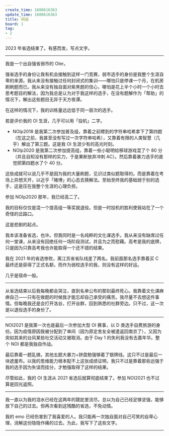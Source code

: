 ```yaml
---
create_time: 1680616363
update_time: 1680616363
title: 闲话
board: 1
tag:
- 2
---
```


$2023$ 年省选结束了。有感而发，写点文字。

---

我是一个出自强省弱市的 OIer。

强省选手的身份让我有机会接触到这样一门竞赛，弱市选手的身份是我整个生涯自卑的来源。我从来没有接触过任何封闭式的集训——哪怕只是停课一个月，在机房刷刷题而已。我从来没有独自面对紫黑题的信心，哪怕是花上半个小时一个小时去思考题目的解法，因为我总是认为对于我这样的选手，在没有题解作为「帮助」的情况下，解出这些题目无异于天方夜谭。

在这样的情况下，我的训练量远远低于同一层次的选手。

若是评价我的 OI 生涯，几乎可以用「投机」二字。

- $\mathrm{NOIp2018}$ 是我第二次参加普及组，靠着之前瞟到的字符串哈希拿下了第四题（在这之前，我甚至没有写过一次字符串哈希），又靠着有限的人类智慧（几乎）解出了第三题。这是我 OI 生涯少有的高光时刻。
- $\mathrm{NOIp2020}$ 是我第二次参加提高组，靠着一些小聪明给移球游戏混了个 $80$ 分（并且自知没有那样的实力，于是果断放弃冲刺 AC）。然后靠着暴力选手的直觉把第四题水了个 $40$ 分。

这些成就可以说几乎不是因为我的大量刷题，见识过类似题取得的。而是靠着在考场上异想天开，以近乎「赌博」的心态去猜解法。至始至终我的基础弱于别的选手，这是压在我整个生涯的心理负担。

参加 $\mathrm{NOIp2020}$ 那年，我已经高二了。

我的目标仅仅是混一个提高组一等奖就退役。但是一时投机的胜利使我站在了一个奇怪的岔路口。

这是悲剧的起点。

我本该准备省选，也许。但我同时是一名纯粹的文化课选手。我从来没有缺席过任何一堂课，从来没有回绝任何一场阶段测试，并且为之而慰藉。高考是我的底牌，只是因为只靠高考我也许能取得一个还不错的结果。

我在 $2021$ 年的省选惨败，离江苏省省队线差了两名。我前面那名选手靠着买 C 最终还是获得了正式名额，而作为弱校选手的我，则没有这样的好运。

几乎是宿命一般。

---

从省选结束以后我每晚都会哭泣，直到名单公布的那刻最终死心。我靠着文化课麻痹自己——只有在做题的时候我才能忘却自己承受的痛苦。我尽量不去想这件事情。但每晚我还是会打开洛谷，打开谷群，回到熟悉的社群旁边。只不过，这一次是以退役选手的身份了。

---

$\mathrm{NOI2021}$ 是我第一次也是最后一次参加大型 OI 赛事，以 D 类选手自费旅游的身份。因为疫情原因我被分配到了单间（因为原定舍友全被遣返回南京了），又因为突如其来的台风某些社交活动又被取消。由于 Day 1 的失利我没有去嘉年华。整个 $\text{NOI}$ 都是我独自作战。

最后靠着一题乱搞，其他五题大暴力+拼盘勉强够着了银牌线。这只不过是最后一块遮羞布。以我的思维能力根本配不上这张成绩证明，我只不过是靠着那些远强于我的选手因为失误而挂分，才勉强取得了这样的结果。

尽管如此，我的 OI 生涯从 $2021$ 省选后就算彻底结束了。参加 $\mathrm{NOI2021}$ 也不过算是回光返照。

---

我一直以为我的泪水已经在这两年的蹉跎里流尽。总以为自己已经足够坚强，能够放下自己的过去。但再次看到这残酷的省选，不免动情。

我的 emo 已经伤害到了我喜爱的人。我只能再一次独自面对自己可笑的自卑心理，消解这份隐隐作痛的过去。为此，我写下了这些文字。

---

